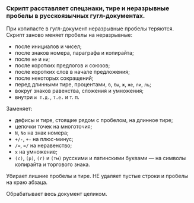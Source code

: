 ### Скрипт расставляет спецзнаки, тире и неразрывные пробелы в русскоязычных гугл-документах.

При копипасте в гугл-документ неразрывные пробелы теряются. Скрипт заново меняет пробелы на неразрывные:

* после инициалов и чисел;
* после знаков номера, параграфа и копирайта;
* после `не` и `ни`;
* после коротких предлогов и союзов;
* после коротких слов в начале предложения;
* после некоторых сокращений;
* перед длинными тире, процентами, `б`, `бы`, `ж`, `же`, `ли`, `ль`;
* вокруг знаков равенства, сложения и умножения;
* внутри `и т.д.`, `т.е.` и т. п.

Заменяет:

* дефисы и тире, стоящие рядом с пробелом, на длинное тире;
* цепочки точек на многоточия;
* ` N `, ` No ` на знак номера;
* `+/-`, `+-` на плюс-минус;
* `/=`, `=/` на неравенство;
* ` х ` на умножение;
* `(с)`, `(р)`, `(r)` и `(тм)` русскими и латинскими буквами — на символы копирайта и торгового знака.

Убирает лишние пробелы и тире. НЕ удаляет пустые строки и пробелы на краю абзаца.

Обрабатывает весь документ целиком.
